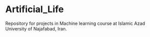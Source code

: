 # Artificial_Life
Repository for projects in Machine learning course at Islamic Azad University of Najafabad, Iran.
